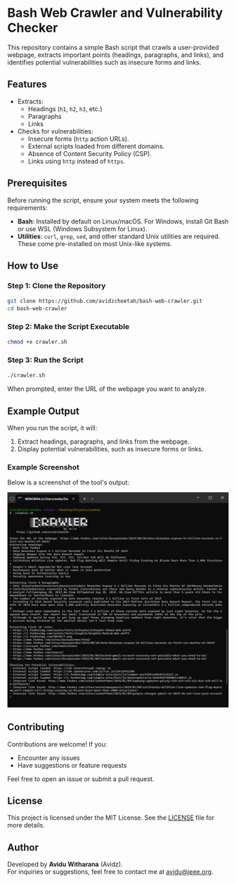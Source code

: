 # Bash Web Crawler and Vulnerability Checker

This repository contains a simple Bash script that crawls a user-provided webpage, extracts important points (headings, paragraphs, and links), and identifies potential vulnerabilities such as insecure forms and links.

## Features

- Extracts:
  - Headings (`h1`, `h2`, `h3`, etc.)
  - Paragraphs
  - Links
- Checks for vulnerabilities:
  - Insecure forms (`http` action URLs).
  - External scripts loaded from different domains.
  - Absence of Content Security Policy (CSP).
  - Links using `http` instead of `https`.

## Prerequisites

Before running the script, ensure your system meets the following requirements:

- **Bash**: Installed by default on Linux/macOS. For Windows, install Git Bash or use WSL (Windows Subsystem for Linux).
- **Utilities**: `curl`, `grep`, `sed`, and other standard Unix utilities are required. These come pre-installed on most Unix-like systems.

## How to Use

### Step 1: Clone the Repository

```bash
git clone https://github.com/avidzcheetah/bash-web-crawler.git
cd bash-web-crawler
```

### Step 2: Make the Script Executable

```bash
chmod +x crawler.sh
```

### Step 3: Run the Script

```bash
./crawler.sh
```

When prompted, enter the URL of the webpage you want to analyze.

## Example Output

When you run the script, it will:
1. Extract headings, paragraphs, and links from the webpage.
2. Display potential vulnerabilities, such as insecure forms or links.

### Example Screenshot

Below is a screenshot of the tool's output:

![Tool Output](./screenshot.png)

## Contributing

Contributions are welcome! If you:

- Encounter any issues
- Have suggestions or feature requests  

Feel free to open an issue or submit a pull request.

## License

This project is licensed under the MIT License. See the [LICENSE](LICENSE) file for more details.

## Author

Developed by **Avidu Witharana** (Avidz).  
For inquiries or suggestions, feel free to contact me at [avidu@ieee.org](mailto:avidu@ieee.org).

